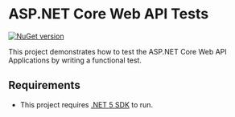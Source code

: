 # ASP.NET Core Web API Tests

[![NuGet version](https://badge.fury.io/nu/Microsoft.EntityFrameworkCore.svg)](https://badge.fury.io/nu/Microsoft.EntityFrameworkCore)

This project demonstrates how to test the ASP.NET Core Web API Applications by writing a functional test.

## Requirements

- This project requires [.NET 5 SDK](https://dotnet.microsoft.com/download) to run.
